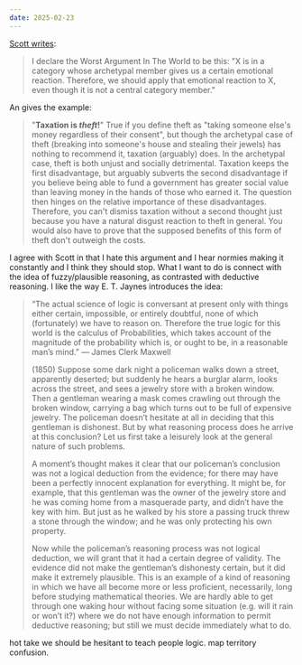 ```yaml
---
date: 2025-02-23
---
```

[Scott writes](https://www.lesswrong.com/posts/yCWPkLi8wJvewPbEp/the-noncentral-fallacy-the-worst-argument-in-the-world):

> I declare the Worst Argument In The World to be this: "X is in a category whose archetypal member gives us a certain emotional reaction. Therefore, we should apply that emotional reaction to X, even though it is not a central category member."

An gives the example:

> "**Taxation is _theft_!**" True if you define theft as "taking someone else's money regardless of their consent", but though the archetypal case of theft (breaking into someone's house and stealing their jewels) has nothing to recommend it, taxation (arguably) does. In the archetypal case, theft is both unjust and socially detrimental. Taxation keeps the first disadvantage, but arguably subverts the second disadvantage if you believe being able to fund a government has greater social value than leaving money in the hands of those who earned it. The question then hinges on the relative importance of these disadvantages. Therefore, you can't dismiss taxation without a second thought just because you have a natural disgust reaction to theft in general. You would also have to prove that the supposed benefits of this form of theft don't outweigh the costs.

I agree with Scott in that I hate this argument and I hear normies making it constantly and I think they should stop. What I want to do is connect with the idea of fuzzy/plausible reasoning, as contrasted with deductive reasoning. I like the way E. T. Jaynes introduces the idea:

>“The actual science of logic is conversant at present only with things either certain, impossible, or entirely doubtful, none of which (fortunately) we have to reason on. Therefore the true logic for this world is the calculus of Probabilities, which takes account of the magnitude of the probability which is, or ought to be, in a reasonable man’s mind.” — James Clerk Maxwell 
>
>(1850) Suppose some dark night a policeman walks down a street, apparently deserted; but suddenly he hears a burglar alarm, looks across the street, and sees a jewelry store with a broken window. Then a gentleman wearing a mask comes crawling out through the broken window, carrying a bag which turns out to be full of expensive jewelry. The policeman doesn’t hesitate at all in deciding that this gentleman is dishonest. But by what reasoning process does he arrive at this conclusion? Let us first take a leisurely look at the general nature of such problems. 
>
>A moment’s thought makes it clear that our policeman’s conclusion was not a logical deduction from the evidence; for there may have been a perfectly innocent explanation for everything. It might be, for example, that this gentleman was the owner of the jewelry store and he was coming home from a masquerade party, and didn’t have the key with him. But just as he walked by his store a passing truck threw a stone through the window; and he was only protecting his own property. 
>
>Now while the policeman’s reasoning process was not logical deduction, we will grant that it had a certain degree of validity. The evidence did not make the gentleman’s dishonesty certain, but it did make it extremely plausible. This is an example of a kind of reasoning in which we have all become more or less proficient, necessarily, long before studying mathematical theories. We are hardly able to get through one waking hour without facing some situation (e.g. will it rain or won’t it?) where we do not have enough information to permit deductive reasoning; but still we must decide immediately what to do.

hot take we should be hesitant to teach people logic. map territory confusion.